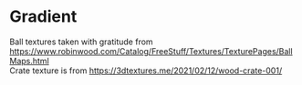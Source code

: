 # Gradient

Ball textures taken with gratitude from https://www.robinwood.com/Catalog/FreeStuff/Textures/TexturePages/BallMaps.html  
Crate texture is from https://3dtextures.me/2021/02/12/wood-crate-001/
